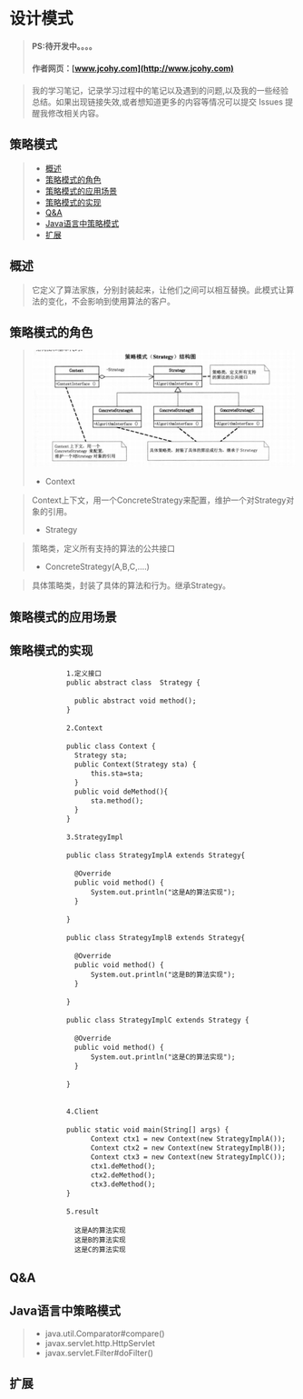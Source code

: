 
#  设计模式
> #### PS:待开发中。。。。
> #### 作者网页：[www.jcohy.com](http://www.jcohy.com)  	

>  我的学习笔记，记录学习过程中的笔记以及遇到的问题,以及我的一些经验总结。如果出现链接失效,或者想知道更多的内容等情况可以提交 Issues 提醒我修改相关内容。

## 策略模式
> * [概述](#gaishu)
> * [策略模式的角色](#role)
> * [策略模式的应用场景](#sign)
> * [策略模式的实现](#shixian)
> * [Q&A](#qa)
> * [Java语言中策略模式](#java)
> * [扩展](#kuozhan)

<p id="gaishu">

##  概述

>  它定义了算法家族，分别封装起来，让他们之间可以相互替换。此模式让算法的变化，不会影响到使用算法的客户。

<p id="role">

## 策略模式的角色

>  ![结构图](https://github.com/jiachao23/jcohy-study-sample/blob/master/jcohy-study-designpattern/images/strategy.png)
>  *  Context

>  Context上下文，用一个ConcreteStrategy来配置，维护一个对Strategy对象的引用。
>  *  Strategy

>   策略类，定义所有支持的算法的公共接口
>  *  ConcreteStrategy(A,B,C,....)

>   具体策略类，封装了具体的算法和行为。继承Strategy。

<p id="sign">

##  策略模式的应用场景



<p id="shixian">

## 策略模式的实现

                  1.定义接口
                  public abstract class  Strategy {
                  
                    public abstract void method();
                  }
                   
                  2.Context
                  
                  public class Context {
                  	Strategy sta;
                  	public Context(Strategy sta) {
                  		this.sta=sta;
                  	}
                  	public void deMethod(){
                  		sta.method();
                  	}
                  }
                    
                  3.StrategyImpl
                  
                  public class StrategyImplA extends Strategy{
                  
                  	@Override
                  	public void method() {
                  		System.out.println("这是A的算法实现");
                  	}
                  
                  }
                  
                  public class StrategyImplB extends Strategy{
                  
                  	@Override
                  	public void method() {
                  		System.out.println("这是B的算法实现");
                  	}
                  
                  }
                
                  public class StrategyImplC extends Strategy {
                  
                  	@Override
                  	public void method() {
                  		System.out.println("这是C的算法实现");
                  	}
                  
                  }
                  
                  
                  4.Client
                  
                  public static void main(String[] args) {
                  		Context ctx1 = new Context(new StrategyImplA());
                  		Context ctx2 = new Context(new StrategyImplB());
                  		Context ctx3 = new Context(new StrategyImplC());
                  		ctx1.deMethod();
                  		ctx2.deMethod();
                  		ctx3.deMethod();
                  }
                  
                  5.result
                  
                    这是A的算法实现
                    这是B的算法实现
                    这是C的算法实现
         
<p id="qa">

##  Q&A

       
<p id="java">
        
##  Java语言中策略模式

>  *  java.util.Comparator#compare()
>  *  javax.servlet.http.HttpServlet
>  *  javax.servlet.Filter#doFilter()


<p id="kuozhan">

##  扩展
    